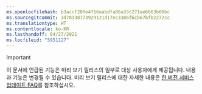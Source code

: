 ```yaml
---
ms.openlocfilehash: b3accf20fe4f16eabdfa86a33c271ee6663b06bc
ms.sourcegitcommit: 3d78338773929121d17ec3386f6cb67bfb2272cc
ms.translationtype: HT
ms.contentlocale: ko-KR
ms.lasthandoff: 04/27/2021
ms.locfileid: "5951127"
---
```

> [!IMPORTANT]
> 이 문서에 언급된 기능은 미리 보기 릴리스의 일부로 대상 사용자에게 제공됩니다. 내용과 기능은 변경될 수 있습니다. 미리 보기 릴리스에 대한 자세한 내용은 [한 버전 서비스 업데이트 FAQ](/dynamics365/unified-operations/fin-and-ops/get-started/one-version)를 참조하십시오.